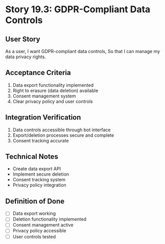 # Story 19.3: GDPR-Compliant Data Controls

## User Story

As a user,
I want GDPR-compliant data controls,
So that I can manage my data privacy rights.

## Acceptance Criteria

1. Data export functionality implemented
2. Right to erasure (data deletion) available
3. Consent management system
4. Clear privacy policy and user controls

## Integration Verification

1. Data controls accessible through bot interface
2. Export/deletion processes secure and complete
3. Consent tracking accurate

## Technical Notes

- Create data export API
- Implement secure deletion
- Consent tracking system
- Privacy policy integration

## Definition of Done

- [ ] Data export working
- [ ] Deletion functionality implemented
- [ ] Consent management active
- [ ] Privacy policy accessible
- [ ] User controls tested
